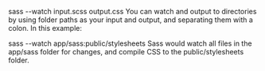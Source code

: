 sass --watch input.scss output.css
You can watch and output to directories by using folder paths as your input and output, and separating them with a colon. In this example:

sass --watch app/sass:public/stylesheets
Sass would watch all files in the app/sass folder for changes, and compile CSS to the public/stylesheets folder.